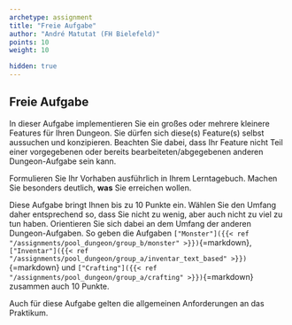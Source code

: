 ```yaml
---
archetype: assignment
title: "Freie Aufgabe"
author: "André Matutat (FH Bielefeld)"
points: 10
weight: 10

hidden: true
---
```



## Freie Aufgabe

In dieser Aufgabe implementieren Sie ein großes oder mehrere kleinere Features für Ihren Dungeon. Sie dürfen sich diese(s) Feature(s) selbst aussuchen und konzipieren. Beachten Sie dabei, dass Ihr Feature nicht Teil einer vorgegebenen oder bereits bearbeiteten/abgegebenen anderen Dungeon-Aufgabe sein kann.

Formulieren Sie Ihr Vorhaben ausführlich in Ihrem Lerntagebuch. Machen Sie besonders deutlich, **was** Sie erreichen wollen.


Diese Aufgabe bringt Ihnen bis zu 10 Punkte ein. Wählen Sie den Umfang daher entsprechend so, dass Sie nicht zu wenig, aber auch nicht zu viel zu tun haben. Orientieren Sie sich dabei an dem Umfang der anderen Dungeon-Aufgaben. So geben die Aufgaben `["Monster"]({{< ref "/assignments/pool_dungeon/group_b/monster" >}})`{=markdown}, `["Inventar"]({{< ref "/assignments/pool_dungeon/group_a/inventar_text_based" >}})`{=markdown} und `["Crafting"]({{< ref "/assignments/pool_dungeon/group_a/crafting" >}})`{=markdown} zusammen auch 10 Punkte.

Auch für diese Aufgabe gelten die allgemeinen Anforderungen an das Praktikum.
